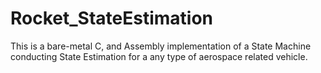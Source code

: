 # Rocket_StateEstimation
This is a bare-metal C, and Assembly implementation of a State Machine conducting State Estimation for a any type of aerospace related vehicle.
